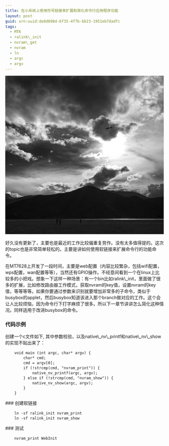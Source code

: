 ```yaml
---
title: 在小系统上使用符号链接来扩展和简化命令行应用程序功能 
layout: post
guid: urn:uuid:de8d898d-6f35-4f7b-bb23-1951eb7dadfc
tags:
  - MTK 
  - ralink\_init
  - nvram\_get
  - nvram 
  - ln 
  - argc 
  - argv
---
```


![Alone](/media/files/2016/3/shangrila.jpg)
<p />
好久没有更新了，主要也是最近的工作比较偏重复劳作。没有太多值得提的。这次的topic也是非常简单轻松的。主要是讲如何使用软链接来扩展命令行的功能命令。
<p />
在MT7628上开发了一段时间，主要是web配置（内容比较繁杂，包括wifi配置，wps配置，wan配置等等），当然还有GPIO操作。不经意间看到一个在linux上比较多的小把戏。想象一下这样一种场景：有一个bin比如ralink\_init，里面做了很多的扩展，比如修改路由器工作模式，获取nvram的key值，设置nvram的key值，等等等等。如果你要通过参数来识别就要增加非常多的子命令，类似于busybox的applet，然后busybox知道该进入那个branch做对应的工作。这个会让人比较烦恼，因为命令行下打字麻烦了很多。所以下一章节讲讲怎么简化这种情况。同样适用于改进busybox的命令。
<p />

### 代码示例 

<p>
创建一个c文件如下, 其中参数校验，以及native\_nv\_printf和native\_nv\_show的实现不贴出来了：
</p>

        void main (int argc, char* argv) {
            char* cmd;
            cmd = argv[0];
            if (!strcmp(cmd, "nvram_print")) {
                native_nv_printf(argc, argv);
            } else if (!strcmp(cmd, "nvram_show")) {
                native_nv_show(argc, argv);
            }
        }

<p />
### 创建软链接 


        ln -sf ralink_init nvram_print         
        ln -sf ralink_init nvram_show 


<p />
### 测试 

        nvram_print WebInit
